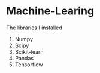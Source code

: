 # Machine-Learing
The libraries I installed

1. Numpy
2. Scipy
3. Scikit-learn
4. Pandas
5. Tensorflow
